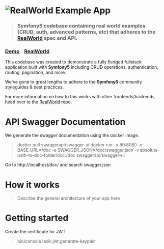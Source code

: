 # ![RealWorld Example App](logo.png)

> ### Symfony5 codebase containing real world examples (CRUD, auth, advanced patterns, etc) that adheres to the [RealWorld](https://github.com/gothinkster/realworld) spec and API.


### [Demo](https://github.com/gothinkster/realworld)&nbsp;&nbsp;&nbsp;&nbsp;[RealWorld](https://github.com/gothinkster/realworld)


This codebase was created to demonstrate a fully fledged fullstack application built with **Symfony5** including CRUD operations, authentication, routing, pagination, and more.

We've gone to great lengths to adhere to the **Symfony5** community styleguides & best practices.

For more information on how to this works with other frontends/backends, head over to the [RealWorld](https://github.com/gothinkster/realworld) repo.

# API Swagger Documentation

We generate the swagger documentation using the docker image.

> docker pull swaggerapi/swagger-ui
> docker run -p 80:8080 -e BASE_URL=/doc -e SWAGGER_JSON=/doc/swagger.json -v absolute-path-to-doc-folder/doc:/doc swaggerapi/swagger-ui

Go to http://localhost/doc/ and search swagger.json

# How it works

> Describe the general architecture of your app here

# Getting started

Create the certificate for JWT

> bin/console lexik:jwt:generate-keypair

